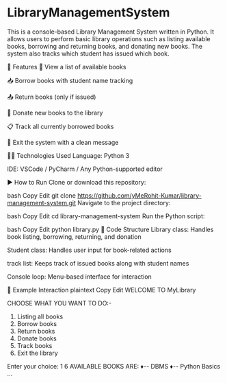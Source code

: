 # LibraryManagementSystem
This is a console-based Library Management System written in Python. It allows users to perform basic library operations such as listing available books, borrowing and returning books, and donating new books. The system also tracks which student has issued which book.

🔧 Features
📖 View a list of available books

📥 Borrow books with student name tracking

📤 Return books (only if issued)

🎁 Donate new books to the library

📋 Track all currently borrowed books

🚪 Exit the system with a clean message

🧑‍💻 Technologies Used
Language: Python 3

IDE: VSCode / PyCharm / Any Python-supported editor

▶️ How to Run
Clone or download this repository:

bash
Copy
Edit
git clone https://github.com/yMeRohit-Kumar/library-management-system.git
Navigate to the project directory:

bash
Copy
Edit
cd library-management-system
Run the Python script:

bash
Copy
Edit
python library.py
📌 Code Structure
Library class: Handles book listing, borrowing, returning, and donation

Student class: Handles user input for book-related actions

track list: Keeps track of issued books along with student names

Console loop: Menu-based interface for interaction

📝 Example Interaction
plaintext
Copy
Edit
WELCOME TO MyLibrary

CHOOSE WHAT YOU WANT TO DO:-
1. Listing all books
2. Borrow books
3. Return books
4. Donate books
5. Track books
6. Exit the library

Enter your choice: 1
6 AVAILABLE BOOKS ARE:
 ♦-- DBMS
 ♦-- Python Basics
 ...

